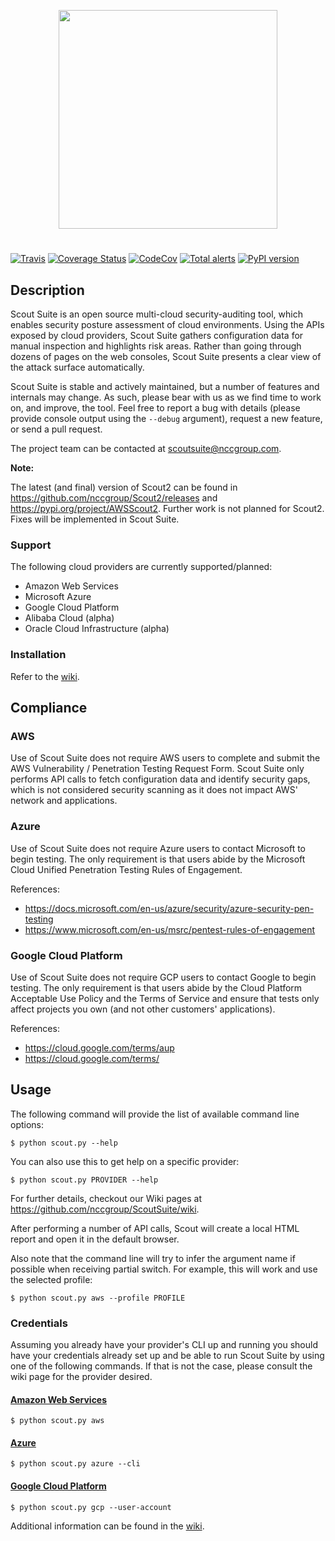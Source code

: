 <p align="center">
  <img src="https://user-images.githubusercontent.com/4206926/49877604-10457580-fe26-11e8-92d7-cd876c4f6454.png" width=350/>
</p>

#

[![Travis](https://travis-ci.org/nccgroup/ScoutSuite.svg?branch=master)](https://travis-ci.org/nccgroup/ScoutSuite)
[![Coverage Status](https://coveralls.io/repos/github/nccgroup/ScoutSuite/badge.svg?branch=master)](https://coveralls.io/github/nccgroup/ScoutSuite?branch=master)
[![CodeCov](https://codecov.io/gh/nccgroup/ScoutSuite/branch/master/graph/badge.svg)](https://codecov.io/gh/nccgroup/ScoutSuite)
[![Total alerts](https://img.shields.io/lgtm/alerts/g/nccgroup/ScoutSuite.svg?logo=lgtm&logoWidth=18)](https://lgtm.com/projects/g/nccgroup/ScoutSuite/alerts/)
[![PyPI version](https://badge.fury.io/py/ScoutSuite.svg)](https://badge.fury.io/py/ScoutSuite)

## Description

Scout Suite is an open source multi-cloud security-auditing tool, which enables security posture assessment of cloud 
environments. Using the APIs exposed by cloud providers, Scout Suite gathers configuration data for manual inspection 
and highlights risk areas. Rather than going through dozens of pages on the web consoles, Scout Suite presents a clear 
view of the attack surface automatically.

Scout Suite is stable and actively maintained, but a number of features and internals may change. As such, please bear
with us as we find time to work on, and improve, the tool. Feel free to report a bug with details (please provide
console output using the `--debug` argument), request a new feature, or send a pull request.

The project team can be contacted at <scoutsuite@nccgroup.com>.

**Note:**

The latest (and final) version of Scout2 can be found in <https://github.com/nccgroup/Scout2/releases> and
<https://pypi.org/project/AWSScout2>. Further work is not planned for Scout2. Fixes will be implemented in Scout Suite.

### Support

The following cloud providers are currently supported/planned:

- Amazon Web Services
- Microsoft Azure
- Google Cloud Platform
- Alibaba Cloud (alpha)
- Oracle Cloud Infrastructure (alpha)

### Installation

Refer to the [wiki](https://github.com/nccgroup/ScoutSuite/wiki/Setup).

## Compliance

### AWS

Use of Scout Suite does not require AWS users to complete and submit the AWS Vulnerability / Penetration Testing
Request Form. Scout Suite only performs API calls to fetch configuration data and identify security gaps, which is not
considered security scanning as it does not impact AWS' network and applications.

### Azure

Use of Scout Suite does not require Azure users to contact Microsoft to begin testing. The only requirement is that
users abide by the Microsoft Cloud Unified Penetration Testing Rules of Engagement.

References:
- https://docs.microsoft.com/en-us/azure/security/azure-security-pen-testing
- https://www.microsoft.com/en-us/msrc/pentest-rules-of-engagement

### Google Cloud Platform

Use of Scout Suite does not require GCP users to contact Google to begin testing. The only requirement is that users
abide by the Cloud Platform Acceptable Use Policy and the Terms of Service and ensure that tests only affect projects
you own (and not other customers' applications).

References:
- https://cloud.google.com/terms/aup
- https://cloud.google.com/terms/

## Usage

The following command will provide the list of available command line options:

    $ python scout.py --help

You can also use this to get help on a specific provider:

    $ python scout.py PROVIDER --help

For further details, checkout our Wiki pages at <https://github.com/nccgroup/ScoutSuite/wiki>.

After performing a number of API calls, Scout will create a local HTML report and open it in the default browser.

Also note that the command line will try to infer the argument name if possible when receiving partial switch. For
example, this will work and use the selected profile:

    $ python scout.py aws --profile PROFILE

### Credentials

Assuming you already have your provider's CLI up and running you should have your credentials already set up and be able to run Scout Suite by using one of the following commands. If that is not the case, please consult the wiki page for the provider desired.

#### [Amazon Web Services](https://github.com/nccgroup/ScoutSuite/wiki/Amazon-Web-Services)

    $ python scout.py aws

#### [Azure](https://github.com/nccgroup/ScoutSuite/wiki/Azure)

    $ python scout.py azure --cli

#### [Google Cloud Platform](https://github.com/nccgroup/ScoutSuite/wiki/Google-Cloud-Platform)

    $ python scout.py gcp --user-account

Additional information can be found in the [wiki](https://github.com/nccgroup/ScoutSuite/wiki).